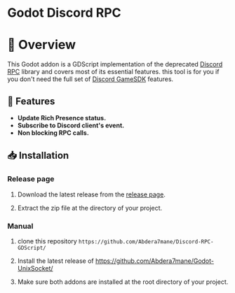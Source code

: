 # Godot Discord RPC

# 📝 Overview
This Godot addon is a GDScript implementation of the deprecated [Discord RPC](http:https://github.com/discord/discord-rpc// "Discord RPC") library and covers most of its essential features. this tool is for you if you don't need the full set of [Discord GameSDK](https://discord.com/developers/docs/game-sdk/sdk-starter-guidehttp:// "Discord GameSDK") features.

## 💠 Features
- **Update Rich Presence status.**
- **Subscribe to Discord client's event.**
- **Non blocking RPC calls.**

## 📥 Installation

### Release page

1. Download the latest release from the [release page](https://github.com/Abdera7mane/Discord-RPC-GDScript/releases).

2. Extract the zip file at the  directory of your project.

### Manual

1. clone this repository `https://github.com/Abdera7mane/Discord-RPC-GDScript/`

2. Install the latest release of https://github.com/Abdera7mane/Godot-UnixSocket/

3. Make sure both addons are installed at the root directory of your project.


